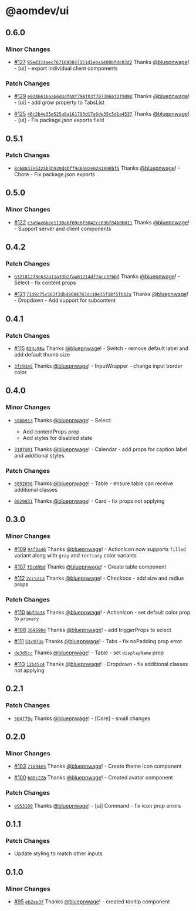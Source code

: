 # @aomdev/ui

## 0.6.0

### Minor Changes

- [#127](https://github.com/Active-Outre-Mer-Dev/aom/pull/127) [`95ed334aec7671693847151d1eba1408bfdc03d2`](https://github.com/Active-Outre-Mer-Dev/aom/commit/95ed334aec7671693847151d1eba1408bfdc03d2) Thanks [@bluepnwage](https://github.com/bluepnwage)! - [ui] - export individual client components

### Patch Changes

- [#129](https://github.com/Active-Outre-Mer-Dev/aom/pull/129) [`e024661baab6d4dfb8f798f03f707306bf2f908d`](https://github.com/Active-Outre-Mer-Dev/aom/commit/e024661baab6d4dfb8f798f03f707306bf2f908d) Thanks [@bluepnwage](https://github.com/bluepnwage)! - [ui] - add grow property to TabsList

- [#125](https://github.com/Active-Outre-Mer-Dev/aom/pull/125) [`46c2b4e35e525a8a161793d17a6de35c5d1a4537`](https://github.com/Active-Outre-Mer-Dev/aom/commit/46c2b4e35e525a8a161793d17a6de35c5d1a4537) Thanks [@bluepnwage](https://github.com/bluepnwage)! - [ui] - Fix package.json exports field

## 0.5.1

### Patch Changes

- [`8c68837e5325b3b920d4bff9c6502e0281698bf5`](https://github.com/Active-Outre-Mer-Dev/aom/commit/8c68837e5325b3b920d4bff9c6502e0281698bf5) Thanks [@bluepnwage](https://github.com/bluepnwage)! - Chore - Fix package.json exports

## 0.5.0

### Minor Changes

- [#122](https://github.com/Active-Outre-Mer-Dev/aom/pull/122) [`c3a9ae6bee1130abf09c6f3842cc03bf84b0b011`](https://github.com/Active-Outre-Mer-Dev/aom/commit/c3a9ae6bee1130abf09c6f3842cc03bf84b0b011) Thanks [@bluepnwage](https://github.com/bluepnwage)! - Support server and client components

## 0.4.2

### Patch Changes

- [`b32181273c632a11a33b2faa81214df74cc37bbf`](https://github.com/Active-Outre-Mer-Dev/aom/commit/b32181273c632a11a33b2faa81214df74cc37bbf) Thanks [@bluepnwage](https://github.com/bluepnwage)! - Select - fix content props

- [#121](https://github.com/Active-Outre-Mer-Dev/aom/pull/121) [`71d9c75c563f3dbd8604783dc10e35f18f5fbb2a`](https://github.com/Active-Outre-Mer-Dev/aom/commit/71d9c75c563f3dbd8604783dc10e35f18f5fbb2a) Thanks [@bluepnwage](https://github.com/bluepnwage)! - Dropdown - Add support for subcontent

## 0.4.1

### Patch Changes

- [#115](https://github.com/Active-Outre-Mer-Dev/aom/pull/115) [`824a58a`](https://github.com/Active-Outre-Mer-Dev/aom/commit/824a58aced6bc591913d87ce17a346741746275f) Thanks [@bluepnwage](https://github.com/bluepnwage)! - Switch - remove default label and add default thumb size

- [`3fc93e5`](https://github.com/Active-Outre-Mer-Dev/aom/commit/3fc93e52bbeb30e01274b8da9e863b619be222c3) Thanks [@bluepnwage](https://github.com/bluepnwage)! - InputWrapper - change input border color

## 0.4.0

### Minor Changes

- [`59bb913`](https://github.com/Active-Outre-Mer-Dev/aom/commit/59bb9137ac62f6ed1f0b0756ac09f6567c4e8e26) Thanks [@bluepnwage](https://github.com/bluepnwage)! - Select:

  - Add contentProps prop
  - Add styles for disabled state

- [`3107d01`](https://github.com/Active-Outre-Mer-Dev/aom/commit/3107d01348630bc6ed41a13dd7b3d10a105271d3) Thanks [@bluepnwage](https://github.com/bluepnwage)! - Calendar - add props for caption label and additional styles

### Patch Changes

- [`5852656`](https://github.com/Active-Outre-Mer-Dev/aom/commit/5852656ae3ee93d4260c9fad90ad3bfa67d70494) Thanks [@bluepnwage](https://github.com/bluepnwage)! - Table - ensure table can receive additional classes

- [`0029831`](https://github.com/Active-Outre-Mer-Dev/aom/commit/002983112fafb164d587f1c03049350adf2f0232) Thanks [@bluepnwage](https://github.com/bluepnwage)! - Card - fix props not applying

## 0.3.0

### Minor Changes

- [#109](https://github.com/Active-Outre-Mer-Dev/aom/pull/109) [`94f3a46`](https://github.com/Active-Outre-Mer-Dev/aom/commit/94f3a46df1ea80c0ec611aeb11aff83b43864273) Thanks [@bluepnwage](https://github.com/bluepnwage)! - ActionIcon now supports `filled` variant along with `gray` and `tertiary` color variants

- [#107](https://github.com/Active-Outre-Mer-Dev/aom/pull/107) [`f5cd9bd`](https://github.com/Active-Outre-Mer-Dev/aom/commit/f5cd9bd6925c65d19d8970b25e0d6968b423f210) Thanks [@bluepnwage](https://github.com/bluepnwage)! - Create table component

- [#112](https://github.com/Active-Outre-Mer-Dev/aom/pull/112) [`2cc5213`](https://github.com/Active-Outre-Mer-Dev/aom/commit/2cc5213a600548570b53d6f6891500066f29f4be) Thanks [@bluepnwage](https://github.com/bluepnwage)! - Checkbox - add size and radius props

### Patch Changes

- [#110](https://github.com/Active-Outre-Mer-Dev/aom/pull/110) [`bbfda33`](https://github.com/Active-Outre-Mer-Dev/aom/commit/bbfda330392885759ad86444a80fe1e4c47c288d) Thanks [@bluepnwage](https://github.com/bluepnwage)! - ActionIcon - set default color prop to `primary`

- [#108](https://github.com/Active-Outre-Mer-Dev/aom/pull/108) [`3696904`](https://github.com/Active-Outre-Mer-Dev/aom/commit/36969041f3188e8ff552953b06cff3c697479049) Thanks [@bluepnwage](https://github.com/bluepnwage)! - add triggerProps to select

- [#111](https://github.com/Active-Outre-Mer-Dev/aom/pull/111) [`53c973e`](https://github.com/Active-Outre-Mer-Dev/aom/commit/53c973e5b0ca1cab62395779402c3503c4ed894d) Thanks [@bluepnwage](https://github.com/bluepnwage)! - Tabs - fix noPadding prop error

- [`de3d5cc`](https://github.com/Active-Outre-Mer-Dev/aom/commit/de3d5ccca6807267e0cd2e8eb63458297e330475) Thanks [@bluepnwage](https://github.com/bluepnwage)! - Table - set `displayName` prop

- [#113](https://github.com/Active-Outre-Mer-Dev/aom/pull/113) [`12b45c4`](https://github.com/Active-Outre-Mer-Dev/aom/commit/12b45c4f5ee164f750a1b8e2a9227c93decc464d) Thanks [@bluepnwage](https://github.com/bluepnwage)! - Dropdown - fix additional classes not applying

## 0.2.1

### Patch Changes

- [`564f79e`](https://github.com/Active-Outre-Mer-Dev/aom/commit/564f79ec8868c8681d0da45d9acb63cf43cf2401) Thanks [@bluepnwage](https://github.com/bluepnwage)! - [Core] - small changes

## 0.2.0

### Minor Changes

- [#103](https://github.com/Active-Outre-Mer-Dev/aom/pull/103) [`71694e5`](https://github.com/Active-Outre-Mer-Dev/aom/commit/71694e555c6a4468f809c529231eda922661fbf8) Thanks [@bluepnwage](https://github.com/bluepnwage)! - Create theme icon component

- [#100](https://github.com/Active-Outre-Mer-Dev/aom/pull/100) [`b88c22b`](https://github.com/Active-Outre-Mer-Dev/aom/commit/b88c22b92c2c7460c80f4f03c2089e9d1d88dece) Thanks [@bluepnwage](https://github.com/bluepnwage)! - Created avatar component

### Patch Changes

- [`e953109`](https://github.com/Active-Outre-Mer-Dev/aom/commit/e953109d37c8f636cb035ea8593c52a2ea3aaa35) Thanks [@bluepnwage](https://github.com/bluepnwage)! - [ui] Command - fix icon prop errors

## 0.1.1

### Patch Changes

- Update styling to match other inputs

## 0.1.0

### Minor Changes

- [#95](https://github.com/Active-Outre-Mer-Dev/aom/pull/95) [`eb2ae3f`](https://github.com/Active-Outre-Mer-Dev/aom/commit/eb2ae3f6d268d6461d70101efa0c972a74b4f814) Thanks [@bluepnwage](https://github.com/bluepnwage)! - created tooltip component
